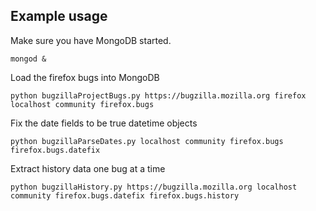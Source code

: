 Example usage
-------------
Make sure you have MongoDB started.
```
mongod &
```

Load the firefox bugs into MongoDB
```
python bugzillaProjectBugs.py https://bugzilla.mozilla.org firefox localhost community firefox.bugs
```

Fix the date fields to be true datetime objects
```
python bugzillaParseDates.py localhost community firefox.bugs firefox.bugs.datefix
```

Extract history data one bug at a time
```
python bugzillaHistory.py https://bugzilla.mozilla.org localhost community firefox.bugs.datefix firefox.bugs.history
```
